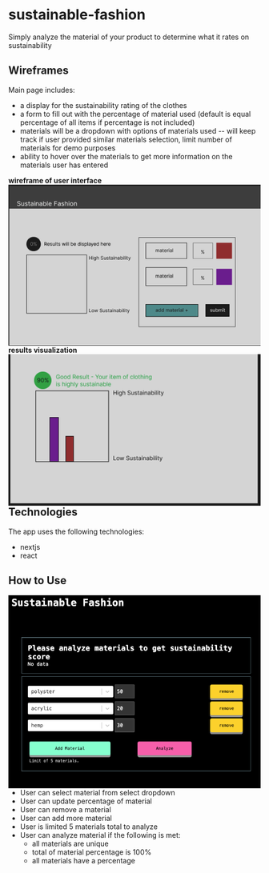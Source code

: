 # sustainable-fashion

Simply analyze the material of your product to determine what it rates on sustainability

## Wireframes

Main page includes:

- a display for the sustainability rating of the clothes
- a form to fill out with the percentage of material used (default is equal percentage of all items if percentage is not included)
- materials will be a dropdown with options of materials used -- will keep track if user provided similar materials selection, limit number of materials for demo purposes
- ability to hover over the materials to get more information on the materials user has entered

**wireframe of user interface**
<img src="public/fashion-wireframe-1.png"
     alt="wireframe1"
     style="float: left; margin-right: 10px;" />

**results visualization**
<br/>
<img src="public/fashion-wireframe-2.png"
     alt="wireframe2"
     style="float: left; margin-right: 10px;" />

## Technologies

The app uses the following technologies:

- nextjs
- react

## How to Use

<img src="public/screenshot1.png"
     alt="screenshot1"
     style="float: left; margin-right: 10px;" />

- User can select material from select dropdown
- User can update percentage of material
- User can remove a material
- User can add more material
- User is limited 5 materials total to analyze
- User can analyze material if the following is met:
  - all materials are unique
  - total of material percentage is 100%
  - all materials have a percentage
